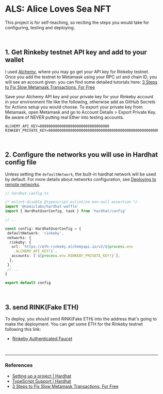 # ALS: Alice Loves Sea NFT

This project is for self-teaching, so reciting the steps you would take for configuring, testing and deploying.

<br />

## 1. Get Rinkeby testnet API key and add to your wallet

I used [Alchemy](https://www.alchemy.com/), where you may go get your API key for Rinkeby testnet. Once you add the testnet to Metamask using your RPC url and chain ID, you will see an account given. you can find some detailed tutorials here: [3 Steps to Fix Slow Metamask Transactions, For Free](https://blog.alchemy.com/blog/supercharge-metamask)

Save your Alchemy API key and your private key for your Rinkeby account in your environment file like the following, otherwise add as GitHub Secrets for Actions setup you would choose. To export your private key from Metamask, open Metamask and go to Account Details > Export Private Key. Be aware of NEVER putting real Ether into testing accounts.

```
ALCHEMY_API_KEY=00000000000000000000000000000000
RINKEBY_PRIVATE_KEY=0000000000000000000000000000000000000000000000000000000000000000
```

<br />

## 2. Configure the networks you will use in Hardhat config file

Unless setting the `defaultNetwork`, the built-in hardhat network will be used by default. For more details about networks configuration, see [Deploying to remote networks](https://hardhat.org/tutorial/deploying-to-a-live-network.html#deploying-to-remote-networks).

```typescript
// hardhat.config.ts

/* eslint-disable @typescript-eslint/no-non-null-assertion */
import '@nomiclabs/hardhat-waffle'
import { HardhatUserConfig, task } from 'hardhat/config'

// ..

const config: HardhatUserConfig = {
 defaultNetwork: 'rinkeby',
 networks: {
  rinkeby: {
   url: `https://eth-rinkeby.alchemyapi.io/v2/${process.env
    .ALCHEMY_API_KEY!}`,
   accounts: [`${process.env.RINKEBY_PRIVATE_KEY!}`],
  },
 },
 // ..
}

export default config
```

<br />

## 3. send RINK(Fake ETH)

To deploy, you should send RINK(Fake ETH) into the address that's going to make the deployment. You can get some ETH for the Rinkeby testnet following this link:

- [Rinkeby Authenticated Faucet](https://faucet.rinkeby.io/)

<br />

---

### References

- [Setting up a project | Hardhat](https://hardhat.org/guides/project-setup.html)
- [TypeScript Support | Hardhat](https://hardhat.org/guides/typescript.html)
- [3 Steps to Fix Slow Metamask Transactions, For Free](https://blog.alchemy.com/blog/supercharge-metamask)
